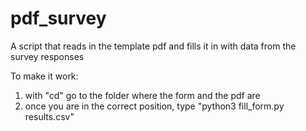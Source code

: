 # pdf_survey
A script that reads in the template pdf and fills it in with data from the survey responses

To make it work:
1) with "cd" go to the folder where the form and the pdf are
2) once you are in the correct position, type "python3 fill_form.py results.csv"

